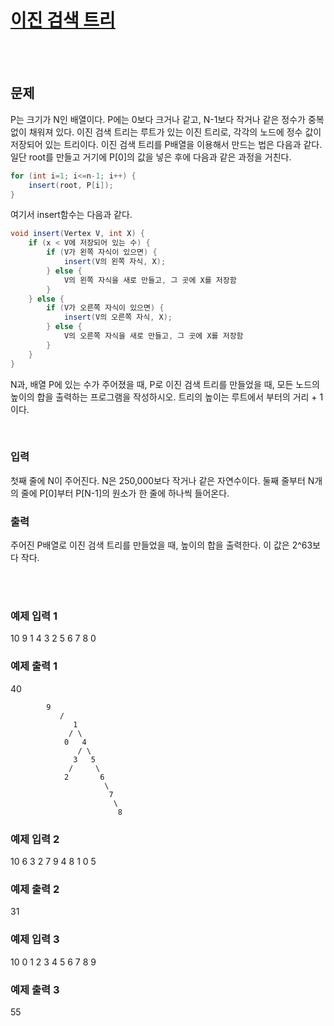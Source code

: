 # [이진 검색 트리](https://www.acmicpc.net/problem/1539)

<br/><br/>

## 문제

P는 크기가 N인 배열이다. P에는 0보다 크거나 같고, N-1보다 작거나 같은 정수가 중복 없이 채워져 있다. 이진 검색 트리는 루트가 있는 이진 트리로, 각각의 노드에 정수 값이 저장되어 있는 트리이다. 이진 검색 트리를 P배열을 이용해서 만드는 법은 다음과 같다. 일단 root를 만들고 거기에 P[0]의 값을 넣은 후에 다음과 같은 과정을 거친다.
```java
for (int i=1; i<=n-1; i++) {
    insert(root, P[i]);
}
```

여기서 insert함수는 다음과 같다.
```java
void insert(Vertex V, int X) {
    if (x < V에 저장되어 있는 수) {
        if (V가 왼쪽 자식이 있으면) {
            insert(V의 왼쪽 자식, X);
        } else {
            V의 왼쪽 자식을 새로 만들고, 그 곳에 X를 저장함
        }
    } else {
        if (V가 오른쪽 자식이 있으면) {
            insert(V의 오른쪽 자식, X);
        } else {
            V의 오른쪽 자식을 새로 만들고, 그 곳에 X를 저장함
        }
    }
}
```

N과, 배열 P에 있는 수가 주어졌을 때, P로 이진 검색 트리를 만들었을 때, 모든 노드의 높이의 합을 출력하는 프로그램을 작성하시오. 트리의 높이는 루트에서 부터의 거리 + 1이다.

<br/>

### 입력
첫째 줄에 N이 주어진다. N은 250,000보다 작거나 같은 자연수이다. 둘째 줄부터 N개의 줄에 P[0]부터 P[N-1]의 원소가 한 줄에 하나씩 들어온다.

### 출력
주어진 P배열로 이진 검색 트리를 만들었을 때, 높이의 합을 출력한다. 이 값은 2^63보다 작다.

<br/><br/>

### 예제 입력 1 
10
9
1
4
3
2
5
6
7
8
0

### 예제 출력 1 
40

```
		9
	       /
              1
             / \
            0   4
               / \
              3   5
             /     \
            2       6
                     \
                      7
                       \
                        8
```

### 예제 입력 2 
10
6
3
2
7
9
4
8
1
0
5

### 예제 출력 2 
31

### 예제 입력 3 
10
0
1
2
3
4
5
6
7
8
9

### 예제 출력 3 
55